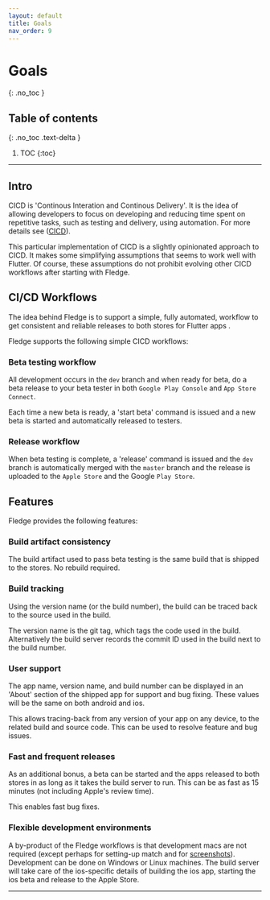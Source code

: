 ```yaml
---
layout: default
title: Goals
nav_order: 9
---
```


# Goals
{: .no_toc }

## Table of contents
{: .no_toc .text-delta }

1. TOC
{:toc}

---

## Intro


CICD is 'Continous Interation and Continous Delivery'. It is the idea of allowing developers
to focus on developing and reducing time spent on repetitive tasks, such as testing and 
delivery, using automation. For more details see ([CICD](https://en.wikipedia.org/wiki/CI/CD)).

This particular implementation of CICD is a slightly opinionated approach to CICD. It makes some simplifying assumptions
that seems to work well with Flutter. Of course, these assumptions do not prohibit evolving other CICD workflows after starting with Fledge.

## CI/CD Workflows
The idea behind Fledge is to support a simple, fully automated, workflow to get consistent and reliable releases to both stores for Flutter apps    .

Fledge supports the following simple CICD workflows:
### Beta testing workflow  
All development occurs in the `dev` branch and when
ready for beta, do a beta release to your beta tester
in both `Google Play Console` and `App Store Connect`.

Each time a new beta is ready, a 'start beta' command is issued and a new beta is started
and automatically released to testers.
### Release workflow  
When beta testing is complete, a 'release' command is issued and the `dev` branch is automatically
merged with the `master` branch and the release is uploaded to the `Apple Store` and the 
Google `Play Store`.

## Features
Fledge provides the following features:
### Build artifact consistency
The build artifact used to pass beta testing is the same build that is shipped to the stores. No rebuild
required.
### Build tracking
Using the version name (or the build number), the build can be traced back to the source used in the build.
    
The version name is the git tag, which tags the code used in the build. Alternatively the 
    build server records the commit ID used in the build next to the build number.
### User support
The app name, version name, and build number can be displayed in an 'About' section of the shipped
app for support and bug fixing. These values will be the same on both android and ios.

This allows tracing-back from any version of your app on any device, to the related build and source code. This can be used to resolve feature and bug issues.
### Fast and frequent releases
As an additional bonus, a beta can be started and the apps released to both stores in as long
as it takes the build server to run. This can be as fast as 15 minutes (not including Apple's 
review time).

This enables fast bug fixes.

### Flexible development environments
A by-product of the Fledge workflows is that development macs are not
required (except perhaps for setting-up match and for [screenshots](https://pub.dartlang.org/packages/screenshots)). Development can be done 
on Windows or Linux machines. The build server will take care of the ios-specific details of
building the ios app, starting the ios beta and release to the Apple Store.

---
